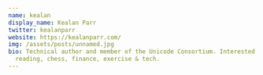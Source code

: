 ```yaml
---
name: kealan
display_name: Kealan Parr
twitter: kealanparr
website: https://kealanparr.com/
img: /assets/posts/unnamed.jpg
bio: Technical author and member of the Unicode Consortium. Interested in
  reading, chess, finance, exercise & tech.
---
```

